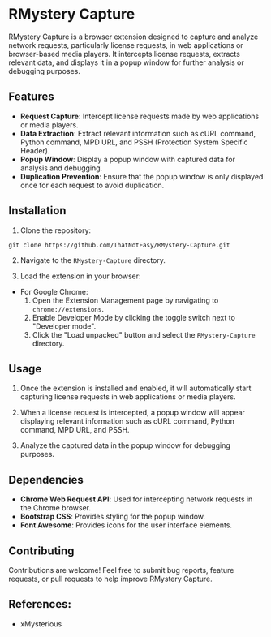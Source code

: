 # RMystery Capture

RMystery Capture is a browser extension designed to capture and analyze network requests, particularly license requests, in web applications or browser-based media players. It intercepts license requests, extracts relevant data, and displays it in a popup window for further analysis or debugging purposes.

## Features

- **Request Capture**: Intercept license requests made by web applications or media players.
- **Data Extraction**: Extract relevant information such as cURL command, Python command, MPD URL, and PSSH (Protection System Specific Header).
- **Popup Window**: Display a popup window with captured data for analysis and debugging.
- **Duplication Prevention**: Ensure that the popup window is only displayed once for each request to avoid duplication.

## Installation

1. Clone the repository:
```
git clone https://github.com/ThatNotEasy/RMystery-Capture.git
```

2. Navigate to the `RMystery-Capture` directory.

3. Load the extension in your browser:
- For Google Chrome:
  1. Open the Extension Management page by navigating to `chrome://extensions`.
  2. Enable Developer Mode by clicking the toggle switch next to "Developer mode".
  3. Click the "Load unpacked" button and select the `RMystery-Capture` directory.

## Usage

1. Once the extension is installed and enabled, it will automatically start capturing license requests in web applications or media players.

2. When a license request is intercepted, a popup window will appear displaying relevant information such as cURL command, Python command, MPD URL, and PSSH.

3. Analyze the captured data in the popup window for debugging purposes.

## Dependencies

- **Chrome Web Request API**: Used for intercepting network requests in the Chrome browser.
- **Bootstrap CSS**: Provides styling for the popup window.
- **Font Awesome**: Provides icons for the user interface elements.

## Contributing

Contributions are welcome! Feel free to submit bug reports, feature requests, or pull requests to help improve RMystery Capture.

## References:
- xMysterious
